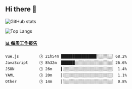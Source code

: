 ## Hi there 👋

![GitHub stats](https://github-readme-stats.orilight.top/api?username=orilights)

![Top Langs](https://github-readme-stats.orilight.top/api/top-langs/?username=orilights&layout=compact)

<!-- waka-box start -->
#### <a href="https://gist.github.com/92c8d5b388768c10efcba86e82b7c4fb" target="_blank">📊 每周工作报告</a>
```text
Vue.js         🕓 21h54m ███████████████▋░░░░░░░ 68.2%
JavaScript     🕓 8h32m  ██████░░░░░░░░░░░░░░░░░ 26.6%
JSON           🕓 26m    ▎░░░░░░░░░░░░░░░░░░░░░░  1.4%
YAML           🕓 20m    ▏░░░░░░░░░░░░░░░░░░░░░░  1.1%
Other          🕓 14m    ▏░░░░░░░░░░░░░░░░░░░░░░  0.8%
```
<!-- Powered by https://github.com/journey-ad/waka-box-go . -->
<!-- waka-box end -->
